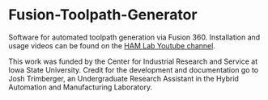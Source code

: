 # Fusion-Toolpath-Generator
Software for automated toolpath generation via Fusion 360. Installation and usage videos can be found on the [HAM Lab Youtube channel](https://www.youtube.com/playlist?list=PLTAAnVGwa7pJ2gbScUx01tNNlknIl2rSx).

This work was funded by the Center for Industrial Research and Service at Iowa State University. Credit for the development and documentation go to Josh Trimberger, an Undergraduate Research Assistant in the Hybrid Automation and Manufacturing Laboratory.

